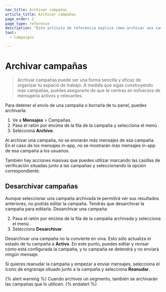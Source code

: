 ```yaml
---
nav_title: Archivar campañas
article_title: Archivar campañas
page_order: 2
page_type: reference
description: "Este artículo de referencia explica cómo archivar una campaña preexistente, los efectos de archivar una campaña y cómo reanudarla en caso necesario."
tool:
  - Campaigns

---
```


# Archivar campañas

> Archivar campañas puede ser una forma sencilla y eficaz de organizar tu espacio de trabajo. A medida que sigas construyendo más campañas, puedes asegurarte de que te centras en esfuerzos de mensajería activos y relevantes.

Para detener el envío de una campaña o borrarla de tu panel, puedes archivarla:

1. Ve a **Mensajes** > Campañas.
2. Pasa el ratón por encima de la fila de la campaña y selecciona el menú <i class="fas fa-ellipsis-vertical"></i>. 
3. Selecciona **Archivo**.

Al archivar una campaña, no se enviarán más mensajes de esa campaña. En el caso de los mensajes in-app, no se mostrarán más mensajes in-app de esa campaña a los usuarios.

También hay acciones masivas que puedes utilizar marcando las casillas de verificación situadas junto a las campañas y seleccionando la opción correspondiente.

## Desarchivar campañas

Aunque seleccionar una campaña archivada te permitirá ver sus resultados anteriores, no podrás editar la campaña. Tendrás que desarchivar la campaña para editarla. Desarchivar una campaña:

2. Pasa el ratón por encima de la fila de la campaña archivada y selecciona el menú <i class="fas fa-ellipsis-vertical"></i>. 
3. Selecciona **Desarchivar**.

Desarchivar una campaña no la convierte en viva. Esto sólo actualiza el estado de tu campaña a **Activo**. En este punto, puedes editar y revisar cómo está configurada la campaña, y tu campaña se detendrá y no enviará ningún mensaje.

Si quieres reanudar la campaña y empezar a enviar mensajes, selecciona el ícono de engranaje situado junto a la campaña y selecciona **Reanudar**.

{% alert warning %}
Cuando archives un segmento, también se archivarán las campañas que lo utilicen.
{% endalert %}
